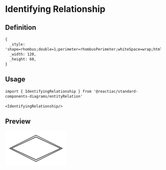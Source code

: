 # Identifying Relationship

## Definition

```
{
  _style: 'shape=rhombus;double=1;perimeter=rhombusPerimeter;whiteSpace=wrap;html=1;align=center;',
  _width: 120,
  _height: 60,
}
```

## Usage

```
import { IdentifyingRelationship } from '@reactiac/standard-components-diagrams/entityRelation'

<IdentifyingRelationship/>
```

## Preview

<img src="./identifying-relationship.png" width="200"/>
